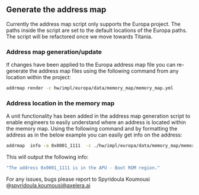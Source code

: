 ## Generate the address map

Currently the address map script only supports the Europa project.
The paths inside the script are set to the default locations of the Europa paths. 
The script will be refactored once we move towards Titania. 

### Address map generation/update
If changes have been applied to the Europa address map file you can re-generate the address map files using the following command from any location within the project:

```bash
addrmap render -c hw/impl/europa/data/memory_map/memory_map.yml
```

### Address location in the memory map

A unit functionality has been added in the address map generation script to enable engineers to easily understand where an address is located within the memory map.
Using the following command and by formatting the address as in the below example you can easily get info on the address:

```bash
addrmap  info -a 0x0001_1111  -c ./hw/impl/europa/data/memory_map/memory_map.yml
```

This will output the following info:


```bash
"The address 0x0001_1111 is in the APU - Boot ROM region." 
```

For any issues, bugs please report to Spyridoula Koumousi @spyridoula.koumousi@axelera.ai
